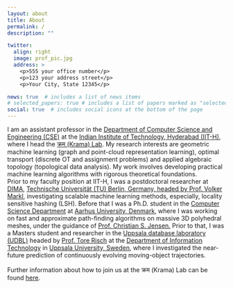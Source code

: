 ```yaml
---
layout: about
title: About
permalink: /
description: ""

twitter:
  align: right
  image: prof_pic.jpg
  address: >
    <p>555 your office number</p>
    <p>123 your address street</p>
    <p>Your City, State 12345</p>

news: true  # includes a list of news items
# selected_papers: true # includes a list of papers marked as "selected={true}"
social: true  # includes social icons at the bottom of the page
---
```

<p>

I am an assistant professor in the <a href="https://cse.iith.ac.in/" target="blank">Department of Computer Science and Engineering (CSE)</a> at the <a href="https://iith.ac.in/" target="blank">Indian Institute of Technology, Hyderabad (IIT-H)</a>, where I head the <a href="https://T0kudai.github.io" target="blank"> क्रम (Krama) Lab</a>. My research interests are geometric machine learning (graph and point-cloud representation learning), optimal transport (discrete OT and assignment problems) and applied algebraic topology (topological data analysis). My work involves developing practical machine learning algorithms with rigorous theoretical foundations. 
<br>
Prior to my faculty position at IIT-H, I was a postdoctoral researcher at <a href="https://www.dima.tu-berlin.de/menue/database_systems_and_information_management_group/?no_cache=1" target="blank">DIMA</a>, <a href="https://www.tu.berlin/en/" target="blank">Technische Universität (TU) Berlin, Germany, headed by <a href="https://www.bimos.tu-berlin.de/menue/bimos_people/members/professors/volker_markl/" target="blank">Prof. Volker Markl</a>, investigating scalable machine learning methods, especially, locality sensitive hashing (LSH). Before that I was a Ph.D. student in the <a href="https://cs.au.dk/" target="blank">Computer Science Department</a> at <a href="https://international.au.dk/" target="blank">Aarhus University, Denmark</a>, where I was working on fast and approximate path-finding algorithms on massive 3D polyhedral meshes, under the guidance of <a href="https://vbn.aau.dk/en/persons/christian-s-jensen" target="blank">Prof. Christian S. Jensen.</a> Prior to that, I was a Masters student and researcher in the <a href="http://www.it.uu.se/research/group/udbl/" target="blank">Uppsala database laboratory (UDBL)</a> headed by <a href="http://user.it.uu.se/~torer/" target="blank">Prof. Tore Risch</a> at the <a href="http://www.it.uu.se/?lang=en" target="blank">Department of Information Technology</a>  in <a href="https://www.uu.se/en" target="blank">Uppsala University, Sweden</a>, where I investigated the near-future prediction of continuously evolving moving-object trajectories.   
<br/>
Further information about how to join us at the क्रम (Krama) Lab can be found <a href="https://T0kudai.github.io" target="blank">here</a>.
